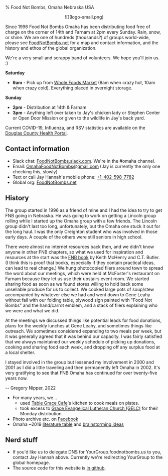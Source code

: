% Food Not Bombs, Omaha Nebraska USA

<div style="text-align:center">
![](logo-small.png)
</div>

Since 1996 Food Not Bombs Omaha has been distributing food free of charge
on the corner of 14th and Farnam at 2pm every Sunday. Rain, snow, or shine.
We are one of hundreds (thousands?) of groups world-wide, please
see [FoodNotBombs.net](https://foodnotbombs.net) for a map and contact information,
and the history and ethos of the global organization.

We're a very small and scrappy band of volunteers. We hope you'll join us. :)

**Saturday**

* **9am** - Pick up from [Whole Foods Market](https://goo.gl/maps/tnmXQJEWuY543sEA8)
	(8am when crazy hot, 10am when crazy cold). Everything placed in overnight storage.

**Sunday**

* **2pm** - Distribution at 14th & Farnam
* **3pm** - Anything left over taken to Jay's chicken lady or Stephen Center or Open Door Mission
  or given to the wildlife in Jay's back yard.

Current COVID-19, Influenza, and RSV statistics are available on the
[Douglas County Health Portal](https://www.douglascountyhealthportal.com).

## Contact information

* Slack chat: [FoodNotBombs.slack.com](https://bit.ly/2ESIdWp). We're in the #omaha channel.
* Email: [OmahaFoodNotBombs@gmail.com](mailto:OmahaFoodNotBombs@gmail.com) (Jay is currently the only one checking this, slowly)
* Text or call Jay Hannah's mobile phone: [+1-402-598-7782](tel:+1-402-598-7782)
* Global org: [FoodNotBombs.net](https://foodnotbombs.net)

## History

The group started in 1996 as a friend of mine and I had the idea to try to
get FNB going in Nebraska. He was going to work on getting a Lincoln group
rolling while I started up the Omaha group with a few friends. The Lincoln group
didn't last too long, unfortunately, but the Omaha one stuck it out for the long
haul. I was the only Creighton student who was involved in those early days. A
couple of the others were still seniors in high school.

There were almost no internet resources back then, and we didn't know anyone
in other FNB chapters, so what we used for inspiration and resources at the
start was the [FNB book](https://www.amazon.com/Food-Not-Bombs-C-Butler/dp/1884365213)
by Keith McHenry and C.T. Butler. (I think this is proof
that books, especially if they contain practical ideas, can lead to real
change.) We hung photocopied fliers around town to spread the word about our
meetings, which were held at McFoster's restaurant on Farnam because they let us
use their upstairs event room. We started sharing food as soon as we found
stores willing to hold back some unsellable produce for us to collect. We cooked
large pots of soup/stew accompanied by whatever else we had and went down to
Gene Leahy without fail with our folding table, plywood sign painted with "Food
Not Bombs" and the hand/carrot emblem, and a stack of fliers explaining who we
were and what we did.

At the meetings we discussed things like potential leads for food donations,
plans for the weekly lunches at Gene Leahy, and sometimes things like outreach.
We sometimes considered expanding to two meals per week, but it was generally
agreed that it was behind our capacity. I was fairly satisfied that we always
maintained our weekly schedule of picking up donations, cooking and sharing food
each week, and dropping off any surplus food at a local shelter.

I stayed involved in the group but lessened my involvement in 2000 and 2001
as I did a little traveling and then permanently left Omaha in 2002. It's very
gratifying to see that FNB Omaha has continued for over twenty-five years
now.

-- Gregory Nipper, 2022

* For many years, we...
  * used [Table Grace Cafe](https://tablegracecafe.com)'s kitchen to cook meals on plates.
  * took excess to [Grace Evangelical Lutheran Church (GELC)](https://goo.gl/maps/SKfDZyHZEcXtY9UA8)
		for their Monday distribution.
* Photo archive etc. on [Facebook](https://m.facebook.com/groups/6551777294)
* Omaha ~2019 [literature table](https://drive.google.com/drive/u/1/folders/1kCqt1xnC0jgje4LrsfmTYVf4T4hnq9-e)
	and [brainstorming ideas](https://docs.google.com/document/d/10wKtI4xCD6gpSQrapMkNhgA0n4ES832eIrFNqsISvG0)

## Nerd stuff

* If you'd like us to delegate DNS for YourGroup.foodnotbombs.us to you, contact Jay Hannah above.
	Currently we're redirecting YourGroup to the global homepage.
* The source code for this website is [in github](https://github.com/jhannah-netlify/omaha.foodnotbombs.us).
